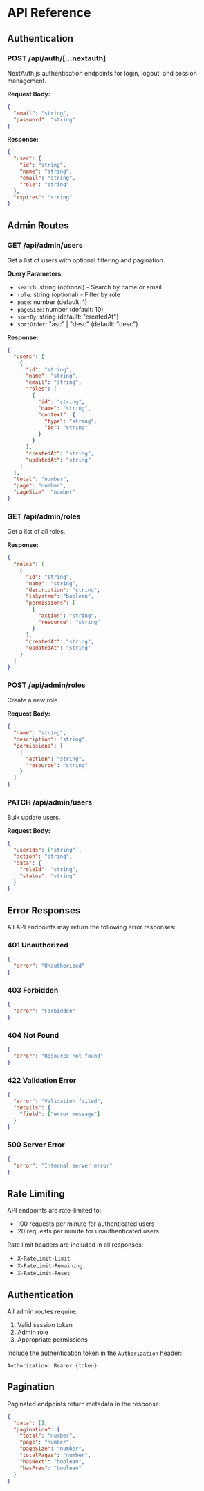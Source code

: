 # API Reference

## Authentication

### POST /api/auth/[...nextauth]
NextAuth.js authentication endpoints for login, logout, and session management.

**Request Body:**
```json
{
  "email": "string",
  "password": "string"
}
```

**Response:**
```json
{
  "user": {
    "id": "string",
    "name": "string",
    "email": "string",
    "role": "string"
  },
  "expires": "string"
}
```

## Admin Routes

### GET /api/admin/users
Get a list of users with optional filtering and pagination.

**Query Parameters:**
- `search`: string (optional) - Search by name or email
- `role`: string (optional) - Filter by role
- `page`: number (default: 1)
- `pageSize`: number (default: 10)
- `sortBy`: string (default: "createdAt")
- `sortOrder`: "asc" | "desc" (default: "desc")

**Response:**
```json
{
  "users": [
    {
      "id": "string",
      "name": "string",
      "email": "string",
      "roles": [
        {
          "id": "string",
          "name": "string",
          "context": {
            "type": "string",
            "id": "string"
          }
        }
      ],
      "createdAt": "string",
      "updatedAt": "string"
    }
  ],
  "total": "number",
  "page": "number",
  "pageSize": "number"
}
```

### GET /api/admin/roles
Get a list of all roles.

**Response:**
```json
{
  "roles": [
    {
      "id": "string",
      "name": "string",
      "description": "string",
      "isSystem": "boolean",
      "permissions": [
        {
          "action": "string",
          "resource": "string"
        }
      ],
      "createdAt": "string",
      "updatedAt": "string"
    }
  ]
}
```

### POST /api/admin/roles
Create a new role.

**Request Body:**
```json
{
  "name": "string",
  "description": "string",
  "permissions": [
    {
      "action": "string",
      "resource": "string"
    }
  ]
}
```

### PATCH /api/admin/users
Bulk update users.

**Request Body:**
```json
{
  "userIds": ["string"],
  "action": "string",
  "data": {
    "roleId": "string",
    "status": "string"
  }
}
```

## Error Responses

All API endpoints may return the following error responses:

### 401 Unauthorized
```json
{
  "error": "Unauthorized"
}
```

### 403 Forbidden
```json
{
  "error": "Forbidden"
}
```

### 404 Not Found
```json
{
  "error": "Resource not found"
}
```

### 422 Validation Error
```json
{
  "error": "Validation failed",
  "details": {
    "field": ["error message"]
  }
}
```

### 500 Server Error
```json
{
  "error": "Internal server error"
}
```

## Rate Limiting

API endpoints are rate-limited to:
- 100 requests per minute for authenticated users
- 20 requests per minute for unauthenticated users

Rate limit headers are included in all responses:
- `X-RateLimit-Limit`
- `X-RateLimit-Remaining`
- `X-RateLimit-Reset`

## Authentication

All admin routes require:
1. Valid session token
2. Admin role
3. Appropriate permissions

Include the authentication token in the `Authorization` header:
```
Authorization: Bearer {token}
```

## Pagination

Paginated endpoints return metadata in the response:
```json
{
  "data": [],
  "pagination": {
    "total": "number",
    "page": "number",
    "pageSize": "number",
    "totalPages": "number",
    "hasNext": "boolean",
    "hasPrev": "boolean"
  }
}
```
